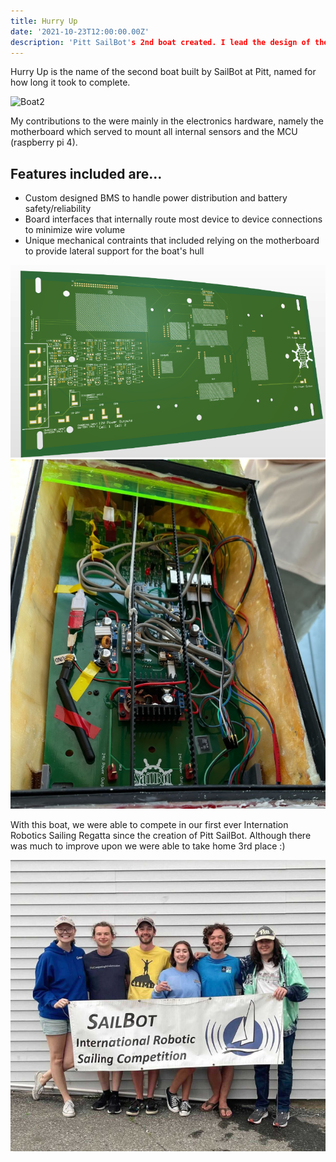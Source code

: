 ```yaml
---
title: Hurry Up
date: '2021-10-23T12:00:00.00Z'
description: 'Pitt SailBot's 2nd boat created. I lead the design of the electronics hardware and contributed to the automation/localization software'
---
```


Hurry Up is the name of the second boat built by SailBot at Pitt, named for how long it took to complete. 

![Boat2](./boat2.PNG)

My contributions to the were mainly in the electronics hardware, namely the motherboard which served to mount all internal sensors and the MCU (raspberry pi 4). 
## Features included are...
- Custom designed BMS to handle power distribution and battery safety/reliability
- Board interfaces that internally route most device to device connections to minimize wire volume
- Unique mechanical contraints that included relying on the motherboard to provide lateral support for the boat's hull

![CADMOTHER](./CADMOTHER.PNG) 
![WiredMOTHER](./WiredMOTHER.PNG)

With this boat, we were able to compete in our first ever Internation Robotics Sailing Regatta since the creation of Pitt SailBot. Although there was much to improve upon we were able to take home 3rd place :)

![boyz](./boyz.PNG)
